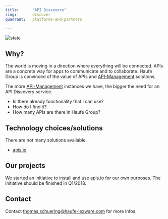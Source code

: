 ```yaml
---
title:      "API Discovery"
ring:       discover
quadrant:   platforms-and-partners

---
```


![state](./../assests/images/loitem_state_under_review.png)

## Why? ##

The world is moving in a direction where everything will be connected. APIs are a concrete way for apps to communicate and to collaborate.
Haufe Group is convinced of the value of APIs and [API-Management](./../platforms-and-partners/api-management.html) solutions.

The more [API-Management](./../platforms-and-partners/api-management.html) instances we have, the bigger the need for an API Discovery service.

- Is there already functionality that I can use?
- How do I find it?
- How many APIs are there in Haufe Group?

## Technology choices/solutions ##

There are not many solutions available.

- [apis.io](http://apis.io/)

## Our projects ##

We started an initiative to install and use [apis.io](http://apis.io/) for our own purposes.
The initiative should be finished in Q1/2018.

## Contact ##

Contact <thomas.schuering@haufe-lexware.com> for more infos.
